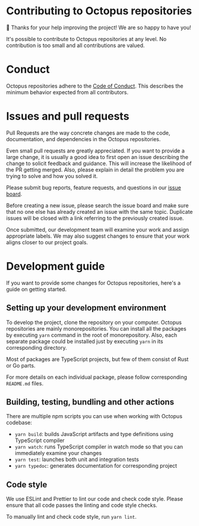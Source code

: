 # Contributing to Octopus repositories

👋 Thanks for your help improving the project! We are so happy to have you!

It's possible to contribute to Octopus repositories at any level. No contribution is too small and all contributions are valued.

# Conduct

Octopus repositories adhere to the [Code of Conduct](./CODE_OF_CONDUCT.md). This describes the minimum behavior expected from all contributors.

# Issues and pull requests

Pull Requests are the way concrete changes are made to the code, documentation, and dependencies in the Octopus repositories.

Even small pull requests are greatly appreciated. If you want to provide a large change, it is usually a good idea to first open an issue describing the change to solicit feedback and guidance. This will increase the likelihood of the PR getting merged. Also, please explain in detail the problem you are trying to solve and how you solved it.

Please submit bug reports, feature requests, and questions in our [issue board](https://github.com/opendesigndev/octopus/issues).

Before creating a new issue, please search the issue board and make sure that no one else has already created an issue with the same topic. Duplicate issues will be closed with a link referring to the previously created issue.

Once submitted, our development team will examine your work and assign appropriate labels. We may also suggest changes to ensure that your work aligns closer to our project goals.

# Development guide

If you want to provide some changes for Octopus repositories, here's a guide on getting started.

## Setting up your development environment

To develop the project, clone the repository on your computer. Octopus repositories are mainly monorepositories. You can install all the packages by executing `yarn` command in the root of monorepository. Also, each separate package could be installed just by executing `yarn` in its corresponding directory.

Most of packages are TypeScript projects, but few of them consist of Rust or Go parts.

For more details on each individual package, please follow corresponding `README.md` files.

## Building, testing, bundling and other actions

There are multiple npm scripts you can use when working with Octopus codebase:

- `yarn build`: builds JavaScript artifacts and type definitions using TypeScript compiler
- `yarn watch`: runs TypeScript compiler in watch mode so that you can immediately examine your changes
- `yarn test`: launches both unit and integration tests
- `yarn typedoc`: generates documentation for corresponding project

## Code style

We use ESLint and Prettier to lint our code and check code style. Please ensure that all code passes the linting and code style checks.

To manually lint and check code style, run `yarn lint`.

